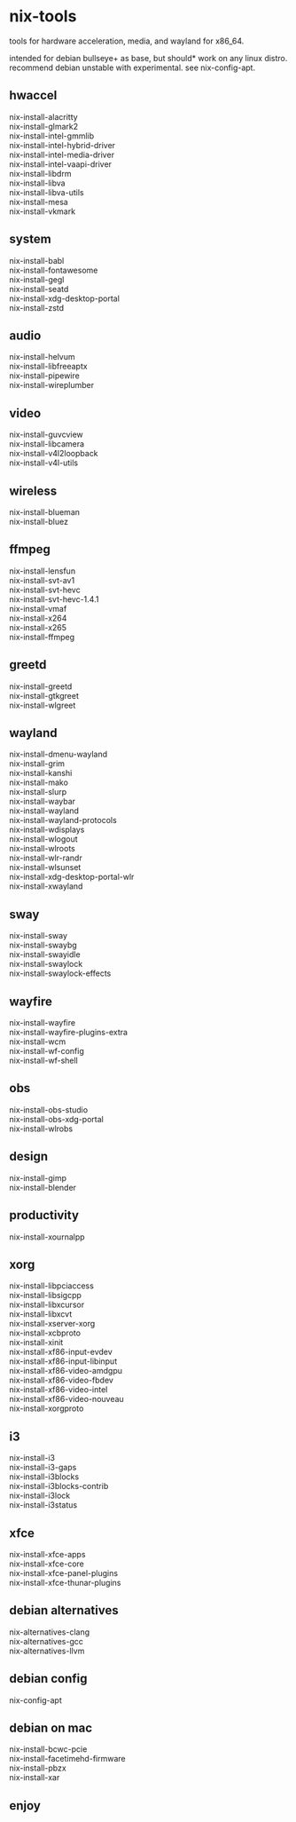 # nix-tools

tools for hardware acceleration, media, and wayland for x86_64.<br>

intended for debian bullseye+ as base, but should* work on any linux distro. recommend debian unstable with experimental. see nix-config-apt.<br>

## hwaccel
nix-install-alacritty<br>
nix-install-glmark2<br>
nix-install-intel-gmmlib<br>
nix-install-intel-hybrid-driver<br>
nix-install-intel-media-driver<br>
nix-install-intel-vaapi-driver<br>
nix-install-libdrm<br>
nix-install-libva<br>
nix-install-libva-utils<br>
nix-install-mesa<br>
nix-install-vkmark<br>

## system
nix-install-babl<br>
nix-install-fontawesome<br>
nix-install-gegl<br>
nix-install-seatd<br>
nix-install-xdg-desktop-portal<br>
nix-install-zstd<br>

## audio
nix-install-helvum<br>
nix-install-libfreeaptx<br>
nix-install-pipewire<br>
nix-install-wireplumber<br>

## video
nix-install-guvcview<br>
nix-install-libcamera<br>
nix-install-v4l2loopback<br>
nix-install-v4l-utils<br>

## wireless
nix-install-blueman<br>
nix-install-bluez<br>

## ffmpeg
nix-install-lensfun<br>
nix-install-svt-av1<br>
nix-install-svt-hevc<br>
nix-install-svt-hevc-1.4.1<br>
nix-install-vmaf<br>
nix-install-x264<br>
nix-install-x265<br>
nix-install-ffmpeg<br>

## greetd
nix-install-greetd<br>
nix-install-gtkgreet<br>
nix-install-wlgreet<br>

## wayland
nix-install-dmenu-wayland<br>
nix-install-grim<br>
nix-install-kanshi<br>
nix-install-mako<br>
nix-install-slurp<br>
nix-install-waybar<br>
nix-install-wayland<br>
nix-install-wayland-protocols<br>
nix-install-wdisplays<br>
nix-install-wlogout<br>
nix-install-wlroots<br>
nix-install-wlr-randr<br>
nix-install-wlsunset<br>
nix-install-xdg-desktop-portal-wlr<br>
nix-install-xwayland<br>

## sway
nix-install-sway<br>
nix-install-swaybg<br>
nix-install-swayidle<br>
nix-install-swaylock<br>
nix-install-swaylock-effects<br>

## wayfire
nix-install-wayfire<br>
nix-install-wayfire-plugins-extra<br>
nix-install-wcm<br>
nix-install-wf-config<br>
nix-install-wf-shell<br>

## obs
nix-install-obs-studio<br>
nix-install-obs-xdg-portal<br>
nix-install-wlrobs<br>

## design
nix-install-gimp<br>
nix-install-blender<br>

## productivity
nix-install-xournalpp<br>

## xorg
nix-install-libpciaccess<br>
nix-install-libsigcpp<br>
nix-install-libxcursor<br>
nix-install-libxcvt<br>
nix-install-xserver-xorg<br>
nix-install-xcbproto<br>
nix-install-xinit<br>
nix-install-xf86-input-evdev<br>
nix-install-xf86-input-libinput<br>
nix-install-xf86-video-amdgpu<br>
nix-install-xf86-video-fbdev<br>
nix-install-xf86-video-intel<br>
nix-install-xf86-video-nouveau<br>
nix-install-xorgproto<br>

## i3
nix-install-i3<br>
nix-install-i3-gaps<br>
nix-install-i3blocks<br>
nix-install-i3blocks-contrib<br>
nix-install-i3lock<br>
nix-install-i3status<br>

## xfce
nix-install-xfce-apps<br>
nix-install-xfce-core<br>
nix-install-xfce-panel-plugins<br>
nix-install-xfce-thunar-plugins<br>

## debian alternatives
nix-alternatives-clang<br>
nix-alternatives-gcc<br>
nix-alternatives-llvm<br>

## debian config
nix-config-apt<br>

## debian on mac
nix-install-bcwc-pcie<br>
nix-install-facetimehd-firmware<br>
nix-install-pbzx<br>
nix-install-xar<br>

## enjoy

